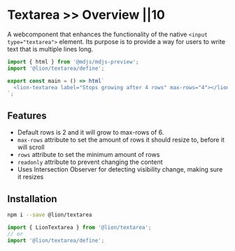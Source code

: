 # Textarea >> Overview ||10

A webcomponent that enhances the functionality of the native `<input type="textarea">` element.
Its purpose is to provide a way for users to write text that is multiple lines long.

```js script
import { html } from '@mdjs/mdjs-preview';
import '@lion/textarea/define';
```

```js preview-story
export const main = () => html`
  <lion-textarea label="Stops growing after 4 rows" max-rows="4"></lion-textarea>
`;
```

## Features

- Default rows is 2 and it will grow to max-rows of 6.
- `max-rows` attribute to set the amount of rows it should resize to, before it will scroll
- `rows` attribute to set the minimum amount of rows
- `readonly` attribute to prevent changing the content
- Uses Intersection Observer for detecting visibility change, making sure it resizes

## Installation

```bash
npm i --save @lion/textarea
```

```js
import { LionTextarea } from '@lion/textarea';
// or
import '@lion/textarea/define';
```

